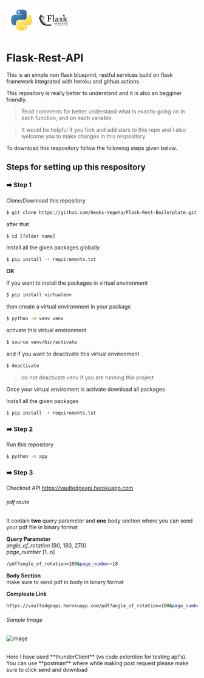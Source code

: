 
<code><img height="80" src="https://raw.githubusercontent.com/github/explore/80688e429a7d4ef2fca1e82350fe8e3517d3494d/topics/python/python.png"></code> <code><img height="80" src="https://raw.githubusercontent.com/github/explore/80688e429a7d4ef2fca1e82350fe8e3517d3494d/topics/flask/flask.png"></code> 

# Flask-Rest-API

This is an simple non flask blueprint, restful services build on flask framework integrated with heroku and github actions

This repository is really better to understand and it is also an begginer friendly.

> Read comments for better understand what is exactly going on in each function, and on each variable.

> It would be helpful if you fork and add stars to this repo and I also welcome you to make changes in this respository


To download this respository follow the following steps given below.


## Steps for setting up this respository


### ➡️ Step 1

Clone/Download this repository 

```bash
$ git clone https://github.com/Geeks-Vegeta/Flask-Rest-Boilerplate.git

```

after that 

```bash
$ cd [folder name]

```

Install all the given packages globally
```bash
$ pip install -r requirements.txt

```
**OR**

If you want to install the packages in virtual environment
```bash
$ pip install virtualenv

```

then create a virtual  environment in your package
```bash
$ python -m venv venv

```

activate this virtual environment
```bash
$ source venv/bin/activate

```

and if you want to deactivate this virtual environment
```bash
$ deactivate

```

> do not deactivate venv if you are running this project

Once your virtual enviroment is activate download all packages

Install all the given packages 
```bash
$ pip install -r requirements.txt

```

### ➡️ Step 2

Run this repository

```bash
$ python -m app

```

### ➡️ Step 3
Checkout API
https://vaultedgeapi.herokuapp.com

###### pdf route
It contain __two__ query parameter and __one__ body section where you can send your pdf file in binary format

**Query Parameter**
<br/>
*angle_of_rotation* [90, 180, 270]
<br/>
*page_number* [1..n]

```bash
/pdf?angle_of_rotation=180&page_number=18

```

**Body Section**
<br/>
make sure to send pdf in body in binary format



**Compleate Link**
<br/>
```bash
https://vaultedgeapi.herokuapp.com/pdf?angle_of_rotation=180&page_number=18
```

###### Sample Image
![image](https://user-images.githubusercontent.com/89457811/200666035-2925e40a-bd92-452d-b279-e37c919e7f3b.png)

<br/>
Here I have used **thunderClient** (vs code extention for testing api's). <br/>
You can use **postman** where while making post request please make sure to click send and download
